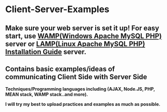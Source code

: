# Client-Server-Examples
## Make sure your web server is set it up! For easy start, use [WAMP(Windows Apache MySQL PHP)](http://www.wampserver.com/en/) server or [LAMP(Linux Apache MySQL PHP) Installation Guide](https://www.linux.com/learn/easy-lamp-server-installation) server.

## Contains basic examples/ideas of communicating Client Side with Server Side

**Techniques/Programming languages including (AJAX, Node.JS, PHP, MEAN stack, WAMP stack..and more).**

**I will try my best to upload practices and examples as much as possible.**

